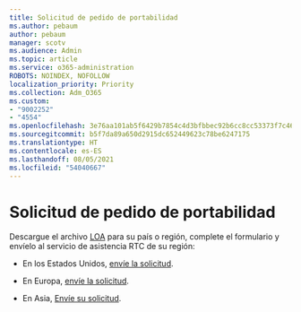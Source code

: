 ```yaml
---
title: Solicitud de pedido de portabilidad
ms.author: pebaum
author: pebaum
manager: scotv
ms.audience: Admin
ms.topic: article
ms.service: o365-administration
ROBOTS: NOINDEX, NOFOLLOW
localization_priority: Priority
ms.collection: Adm_O365
ms.custom:
- "9002252"
- "4554"
ms.openlocfilehash: 3e76aa101ab5f6429b7854c4d3bfbbec92b6cc8cc53373f7c465ddf5320b3ba1
ms.sourcegitcommit: b5f7da89a650d2915dc652449623c78be6247175
ms.translationtype: HT
ms.contentlocale: es-ES
ms.lasthandoff: 08/05/2021
ms.locfileid: "54040667"
---
```

# <a name="port-order-request"></a>Solicitud de pedido de portabilidad

Descargue el archivo [LOA](https://docs.microsoft.com/microsoftteams/manage-phone-numbers-for-your-organization/manage-phone-numbers-for-your-organization#letters-of-authorization-loas-for-transferring-numbers) para su país o región, complete el formulario y envíelo al servicio de asistencia RTC de su región:

- En los Estados Unidos, [envíe la solicitud](mailto:ptn@microsoft.com).

- En Europa, [envíe la solicitud](mailto:ptneu@microsoft.com).

- En Asia, [Envíe su solicitud](mailto:ptnapac@microsoft.com).
